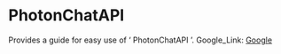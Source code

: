# PhotonChatAPI
Provides a guide for easy use of ‘ PhotonChatAPI ’.
Google_Link: [Google](www.google.com)
